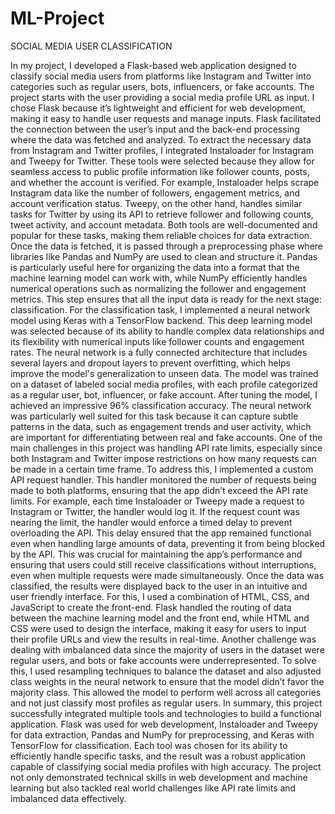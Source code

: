 # ML-Project
SOCIAL MEDIA USER CLASSIFICATION  

In my project, I developed a Flask-based web application designed to classify social media users 
from platforms like Instagram and Twitter into categories such as regular users, bots, influencers, 
or fake accounts. The project starts with the user providing a social media profile URL as input. I 
chose Flask because it’s lightweight and efficient for web development, making it easy to handle 
user requests and manage inputs. Flask facilitated the connection between the user’s input and 
the back-end processing where the data was fetched and analyzed. 
To extract the necessary data from Instagram and Twitter profiles, I integrated Instaloader for 
Instagram and Tweepy for Twitter. These tools were selected because they allow for seamless 
access to public profile information like follower counts, posts, and whether the account is 
verified. For example, Instaloader helps scrape Instagram data like the number of followers, 
engagement metrics, and account verification status. Tweepy, on the other hand, handles similar 
tasks for Twitter by using its API to retrieve follower and following counts, tweet activity, and 
account metadata. Both tools are well-documented and popular for these tasks, making them 
reliable choices for data extraction. 
Once the data is fetched, it is passed through a preprocessing phase where libraries like Pandas 
and NumPy are used to clean and structure it. Pandas is particularly useful here for organizing 
the data into a format that the machine learning model can work with, while NumPy efficiently 
handles numerical operations such as normalizing the follower and engagement metrics. This 
step ensures that all the input data is ready for the next stage: classification. 
For the classification task, I implemented a neural network model using Keras with a 
TensorFlow backend. This deep learning model was selected because of its ability to handle 
complex data relationships and its flexibility with numerical inputs like follower counts and 
engagement rates. The neural network is a fully connected architecture that includes several 
layers and dropout layers to prevent overfitting, which helps improve the model's generalization 
to unseen data. The model was trained on a dataset of labeled social media profiles, with each 
profile categorized as a regular user, bot, influencer, or fake account. After tuning the model, I 
achieved an impressive 96% classification accuracy. The neural network was particularly well
suited for this task because it can capture subtle patterns in the data, such as engagement trends 
and user activity, which are important for differentiating between real and fake accounts. 
One of the main challenges in this project was handling API rate limits, especially since both 
Instagram and Twitter impose restrictions on how many requests can be made in a certain time 
frame. To address this, I implemented a custom API request handler. This handler monitored 
the number of requests being made to both platforms, ensuring that the app didn’t exceed the 
API rate limits. For example, each time Instaloader or Tweepy made a request to Instagram or 
Twitter, the handler would log it. If the request count was nearing the limit, the handler would 
enforce a timed delay to prevent overloading the API. This delay ensured that the app remained 
functional even when handling large amounts of data, preventing it from being blocked by the API. 
This was crucial for maintaining the app’s performance and ensuring that users could still receive 
classifications without interruptions, even when multiple requests were made simultaneously. 
Once the data was classified, the results were displayed back to the user in an intuitive and user
friendly interface. For this, I used a combination of HTML, CSS, and JavaScript to create the 
front-end. Flask handled the routing of data between the machine learning model and the front
end, while HTML and CSS were used to design the interface, making it easy for users to input their 
profile URLs and view the results in real-time. 
Another challenge was dealing with imbalanced data since the majority of users in the dataset 
were regular users, and bots or fake accounts were underrepresented. To solve this, I used 
resampling techniques to balance the dataset and also adjusted class weights in the neural 
network to ensure that the model didn’t favor the majority class. This allowed the model to 
perform well across all categories and not just classify most profiles as regular users. 
In summary, this project successfully integrated multiple tools and technologies to build a 
functional application. Flask was used for web development, Instaloader and Tweepy for data 
extraction, Pandas and NumPy for preprocessing, and Keras with TensorFlow for classification. 
Each tool was chosen for its ability to efficiently handle specific tasks, and the result was a robust 
application capable of classifying social media profiles with high accuracy. The project not only 
demonstrated technical skills in web development and machine learning but also tackled real
world challenges like API rate limits and imbalanced data effectively.
